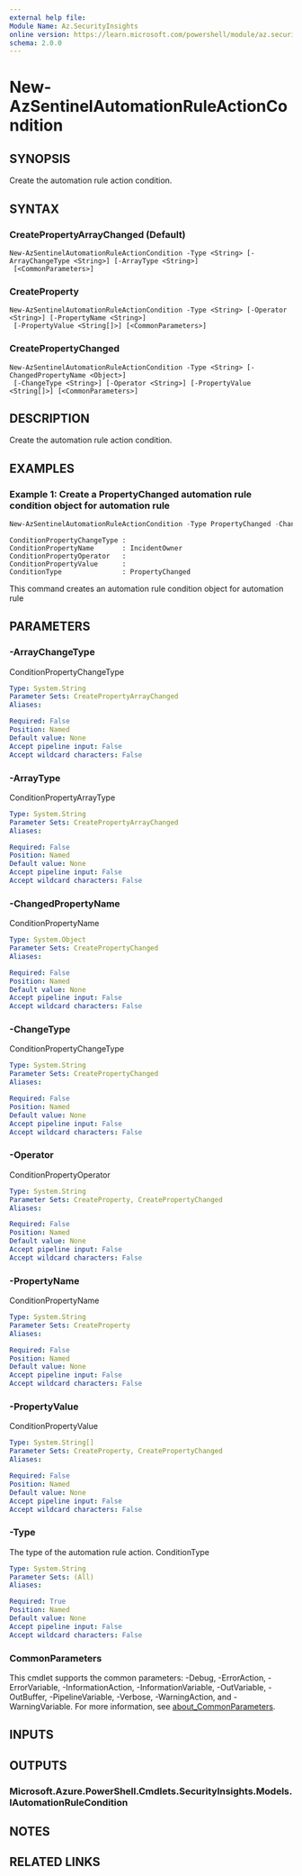 ```yaml
---
external help file:
Module Name: Az.SecurityInsights
online version: https://learn.microsoft.com/powershell/module/az.securityinsights/new-azsentinelautomationruleactioncondition
schema: 2.0.0
---
```


# New-AzSentinelAutomationRuleActionCondition

## SYNOPSIS
Create the automation rule action condition.

## SYNTAX

### CreatePropertyArrayChanged (Default)
```
New-AzSentinelAutomationRuleActionCondition -Type <String> [-ArrayChangeType <String>] [-ArrayType <String>]
 [<CommonParameters>]
```

### CreateProperty
```
New-AzSentinelAutomationRuleActionCondition -Type <String> [-Operator <String>] [-PropertyName <String>]
 [-PropertyValue <String[]>] [<CommonParameters>]
```

### CreatePropertyChanged
```
New-AzSentinelAutomationRuleActionCondition -Type <String> [-ChangedPropertyName <Object>]
 [-ChangeType <String>] [-Operator <String>] [-PropertyValue <String[]>] [<CommonParameters>]
```

## DESCRIPTION
Create the automation rule action condition.

## EXAMPLES

### Example 1: Create a PropertyChanged automation rule condition object for automation rule
```powershell
New-AzSentinelAutomationRuleActionCondition -Type PropertyChanged -ChangedPropertyName IncidentOwner
```

```output
ConditionPropertyChangeType : 
ConditionPropertyName       : IncidentOwner
ConditionPropertyOperator   : 
ConditionPropertyValue      : 
ConditionType               : PropertyChanged
```

This command creates an automation rule condition object for automation rule

## PARAMETERS

### -ArrayChangeType
ConditionPropertyChangeType

```yaml
Type: System.String
Parameter Sets: CreatePropertyArrayChanged
Aliases:

Required: False
Position: Named
Default value: None
Accept pipeline input: False
Accept wildcard characters: False
```

### -ArrayType
ConditionPropertyArrayType

```yaml
Type: System.String
Parameter Sets: CreatePropertyArrayChanged
Aliases:

Required: False
Position: Named
Default value: None
Accept pipeline input: False
Accept wildcard characters: False
```

### -ChangedPropertyName
ConditionPropertyName

```yaml
Type: System.Object
Parameter Sets: CreatePropertyChanged
Aliases:

Required: False
Position: Named
Default value: None
Accept pipeline input: False
Accept wildcard characters: False
```

### -ChangeType
ConditionPropertyChangeType

```yaml
Type: System.String
Parameter Sets: CreatePropertyChanged
Aliases:

Required: False
Position: Named
Default value: None
Accept pipeline input: False
Accept wildcard characters: False
```

### -Operator
ConditionPropertyOperator

```yaml
Type: System.String
Parameter Sets: CreateProperty, CreatePropertyChanged
Aliases:

Required: False
Position: Named
Default value: None
Accept pipeline input: False
Accept wildcard characters: False
```

### -PropertyName
ConditionPropertyName

```yaml
Type: System.String
Parameter Sets: CreateProperty
Aliases:

Required: False
Position: Named
Default value: None
Accept pipeline input: False
Accept wildcard characters: False
```

### -PropertyValue
ConditionPropertyValue

```yaml
Type: System.String[]
Parameter Sets: CreateProperty, CreatePropertyChanged
Aliases:

Required: False
Position: Named
Default value: None
Accept pipeline input: False
Accept wildcard characters: False
```

### -Type
The type of the automation rule action.
ConditionType

```yaml
Type: System.String
Parameter Sets: (All)
Aliases:

Required: True
Position: Named
Default value: None
Accept pipeline input: False
Accept wildcard characters: False
```

### CommonParameters
This cmdlet supports the common parameters: -Debug, -ErrorAction, -ErrorVariable, -InformationAction, -InformationVariable, -OutVariable, -OutBuffer, -PipelineVariable, -Verbose, -WarningAction, and -WarningVariable. For more information, see [about_CommonParameters](http://go.microsoft.com/fwlink/?LinkID=113216).

## INPUTS

## OUTPUTS

### Microsoft.Azure.PowerShell.Cmdlets.SecurityInsights.Models.IAutomationRuleCondition

## NOTES

## RELATED LINKS

